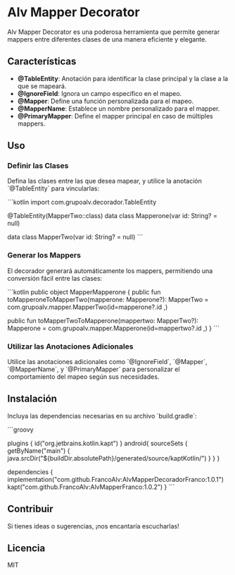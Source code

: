 # Alv Mapper Decorator

Alv Mapper Decorator es una poderosa herramienta que permite generar mappers entre diferentes clases de una manera eficiente y elegante.

## Características

- **@TableEntity**: Anotación para identificar la clase principal y la clase a la que se mapeará.
- **@IgnoreField**: Ignora un campo específico en el mapeo.
- **@Mapper**: Define una función personalizada para el mapeo.
- **@MapperName**: Establece un nombre personalizado para el mapper.
- **@PrimaryMapper**: Define el mapper principal en caso de múltiples mappers.

## Uso

### Definir las Clases

Defina las clases entre las que desea mapear, y utilice la anotación \`@TableEntity\` para vincularlas:

\`\`\`kotlin
import com.grupoalv.decorador.TableEntity

@TableEntity(MapperTwo::class)
data class Mapperone(var id: String? = null)

data class MapperTwo(var id: String? = null)
\`\`\`

### Generar los Mappers

El decorador generará automáticamente los mappers, permitiendo una conversión fácil entre las clases:

\`\`\`kotlin
public object MapperMapperone {
public fun toMapperoneToMapperTwo(mapperone: Mapperone?): MapperTwo =
com.grupoalv.mapper.MapperTwo(id=mapperone?.id ,)

public fun toMapperTwoToMapperone(mappertwo: MapperTwo?): Mapperone =
com.grupoalv.mapper.Mapperone(id=mappertwo?.id ,)
}
\`\`\`

### Utilizar las Anotaciones Adicionales

Utilice las anotaciones adicionales como \`@IgnoreField\`, \`@Mapper\`, \`@MapperName\`, y \`@PrimaryMapper\` para personalizar el comportamiento del mapeo según sus necesidades.

## Instalación

Incluya las dependencias necesarias en su archivo \`build.gradle\`:

\`\`\`groovy

plugins {
id("org.jetbrains.kotlin.kapt")
}
android{
sourceSets {
getByName("main") {
java.srcDir("${buildDir.absolutePath}/generated/source/kaptKotlin/")
}
}
}

dependencies {
implementation("com.github.FrancoAlv:AlvMapperDecoradorFranco:1.0.1")
kapt("com.github.FrancoAlv:AlvMapperFranco:1.0.2")
}
\`\`\`

## Contribuir

Si tienes ideas o sugerencias, ¡nos encantaría escucharlas!

## Licencia

MIT
